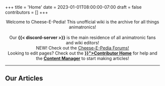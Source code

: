 +++
title = 'Home'
date = 2023-01-01T08:00:00-07:00
draft = false
contributors = []
+++
<center>
    Welcome to Cheese-E-Pedia! This unofficial wiki is the archive for all things animatronics!
<br><br>
Our <b>{{< discord-server >}}</b> is the main residence of all animatronic fans and wiki editors!
<br>
NEW! Check out the <a href="https://forum.cheeseepedia.org/">Cheese-E-Pedia Forums!</a>
<br>
Looking to edit pages? Check out the <b><a href="{{< ref "/meta/ContributorHome" >}}">Contributor Home</a></b> for help and the <b><a href="/admin/#/collections/wiki">Content Manager</a></b> to start making articles!
<br>
</center>
<hr>
<h2>Our Articles</h2>